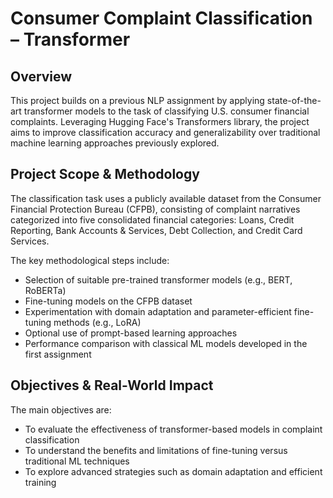 # Consumer Complaint Classification – Transformer

## Overview
This project builds on a previous NLP assignment by applying state-of-the-art transformer models to the task of classifying U.S. consumer financial complaints. Leveraging Hugging Face's Transformers library, the project aims to improve classification accuracy and generalizability over traditional machine learning approaches previously explored.

## Project Scope & Methodology
The classification task uses a publicly available dataset from the Consumer Financial Protection Bureau (CFPB), consisting of complaint narratives categorized into five consolidated financial categories: Loans, Credit Reporting, Bank Accounts & Services, Debt Collection, and Credit Card Services.

The key methodological steps include:
- Selection of suitable pre-trained transformer models (e.g., BERT, RoBERTa)
- Fine-tuning models on the CFPB dataset
- Experimentation with domain adaptation and parameter-efficient fine-tuning methods (e.g., LoRA)
- Optional use of prompt-based learning approaches
- Performance comparison with classical ML models developed in the first assignment

## Objectives & Real-World Impact
The main objectives are:
- To evaluate the effectiveness of transformer-based models in complaint classification
- To understand the benefits and limitations of fine-tuning versus traditional ML techniques
- To explore advanced strategies such as domain adaptation and efficient training

